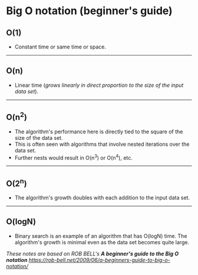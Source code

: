 # Big O notation (beginner's guide)
## O(1)
* Constant time or same time or space.
***
## O(n)
* Linear time (_grows linearly in direct proportion to the size of the input data set_).
***
## O(n<sup>2</sup>) 
* The algorithm's performance here is directly tied to the square of the size of the data set. 
* This is often seen with algorithms that involve nested iterations over the data set. 
* Further nests would result in O(n<sup>3</sup>) or O(n<sup>4</sup>), etc.
***
## O(2<sup>n</sup>)
* The algorithm's growth doubles with each addition to the input data set.
***
## O(logN)
* Binary search is an example of an algorithm that has O(logN) time. The algorithm's growth is minimal even as the data set becomes quite large.

_These notes are based on ROB BELL's **A beginner's guide to the Big O notation** <https://rob-bell.net/2009/06/a-beginners-guide-to-big-o-notation/>_

